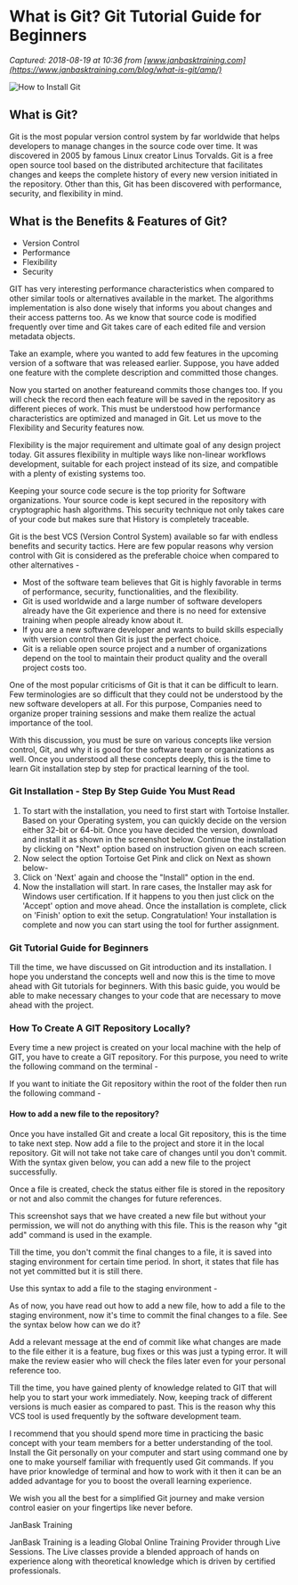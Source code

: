 # What is Git? Git Tutorial Guide for Beginners

_Captured: 2018-08-19 at 10:36 from [www.janbasktraining.com](https://www.janbasktraining.com/blog/what-is-git/amp/)_

![How to Install Git](https://www.janbasktraining.com/blog/wp-content/uploads/2018/04/1-2.png)

## What is Git?

Git is the most popular version control system by far worldwide that helps developers to manage changes in the source code over time. It was discovered in 2005 by famous Linux creator Linus Torvalds. Git is a free open source tool based on the distributed architecture that facilitates changes and keeps the complete history of every new version initiated in the repository. Other than this, Git has been discovered with performance, security, and flexibility in mind.

## What is the Benefits & Features of Git?

  * Version Control
  * Performance
  * Flexibility
  * Security

GIT has very interesting performance characteristics when compared to other similar tools or alternatives available in the market. The algorithms implementation is also done wisely that informs you about changes and their access patterns too. As we know that source code is modified frequently over time and Git takes care of each edited file and version metadata objects.

Take an example, where you wanted to add few features in the upcoming version of a software that was released earlier. Suppose, you have added one feature with the complete description and committed those changes.

Now you started on another featureand commits those changes too. If you will check the record then each feature will be saved in the repository as different pieces of work. This must be understood how performance characteristics are optimized and managed in Git. Let us move to the Flexibility and Security features now.

Flexibility is the major requirement and ultimate goal of any design project today. Git assures flexibility in multiple ways like non-linear workflows development, suitable for each project instead of its size, and compatible with a plenty of existing systems too.

Keeping your source code secure is the top priority for Software organizations. Your source code is kept secured in the repository with cryptographic hash algorithms. This security technique not only takes care of your code but makes sure that History is completely traceable.

Git is the best VCS (Version Control System) available so far with endless benefits and security tactics. Here are few popular reasons why version control with Git is considered as the preferable choice when compared to other alternatives -

  * Most of the software team believes that Git is highly favorable in terms of performance, security, functionalities, and the flexibility.
  * Git is used worldwide and a large number of software developers already have the Git experience and there is no need for extensive training when people already know about it.
  * If you are a new software developer and wants to build skills especially with version control then Git is just the perfect choice.
  * Git is a reliable open source project and a number of organizations depend on the tool to maintain their product quality and the overall project costs too.

One of the most popular criticisms of Git is that it can be difficult to learn. Few terminologies are so difficult that they could not be understood by the new software developers at all. For this purpose, Companies need to organize proper training sessions and make them realize the actual importance of the tool.

With this discussion, you must be sure on various concepts like version control, Git, and why it is good for the software team or organizations as well. Once you understood all these concepts deeply, this is the time to learn Git installation step by step for practical learning of the tool.

### Git Installation - Step By Step Guide You Must Read

  1. To start with the installation, you need to first start with Tortoise Installer. Based on your Operating system, you can quickly decide on the version either 32-bit or 64-bit. Once you have decided the version, download and install it as shown in the screenshot below. Continue the installation by clicking on "Next" option based on instruction given on each screen.
  2. Now select the option Tortoise Get Pink and click on Next as shown below-
  3. Click on 'Next' again and choose the "Install" option in the end.
  4. Now the installation will start. In rare cases, the Installer may ask for Windows user certification. If it happens to you then just click on the 'Accept' option and move ahead. Once the installation is complete, click on 'Finish' option to exit the setup. Congratulation! Your installation is complete and now you can start using the tool for further assignment.

### Git Tutorial Guide for Beginners

Till the time, we have discussed on Git introduction and its installation. I hope you understand the concepts well and now this is the time to move ahead with Git tutorials for beginners. With this basic guide, you would be able to make necessary changes to your code that are necessary to move ahead with the project.

### How To Create A GIT Repository Locally?

Every time a new project is created on your local machine with the help of GIT, you have to create a GIT repository. For this purpose, you need to write the following command on the terminal -

If you want to initiate the Git repository within the root of the folder then run the following command -

#### How to add a new file to the repository?

Once you have installed Git and create a local Git repository, this is the time to take next step. Now add a file to the project and store it in the local repository. Git will not take not take care of changes until you don't commit. With the syntax given below, you can add a new file to the project successfully.

Once a file is created, check the status either file is stored in the repository or not and also commit the changes for future references.

This screenshot says that we have created a new file but without your permission, we will not do anything with this file. This is the reason why "git add" command is used in the example.

Till the time, you don't commit the final changes to a file, it is saved into staging environment for certain time period. In short, it states that file has not yet committed but it is still there.

Use this syntax to add a file to the staging environment -

As of now, you have read out how to add a new file, how to add a file to the staging environment, now it's time to commit the final changes to a file. See the syntax below how can we do it?

Add a relevant message at the end of commit like what changes are made to the file either it is a feature, bug fixes or this was just a typing error. It will make the review easier who will check the files later even for your personal reference too.

Till the time, you have gained plenty of knowledge related to GIT that will help you to start your work immediately. Now, keeping track of different versions is much easier as compared to past. This is the reason why this VCS tool is used frequently by the software development team.

I recommend that you should spend more time in practicing the basic concept with your team members for a better understanding of the tool. Install the Git personally on your computer and start using command one by one to make yourself familiar with frequently used Git commands. If you have prior knowledge of terminal and how to work with it then it can be an added advantage for you to boost the overall learning experience.

We wish you all the best for a simplified Git journey and make version control easier on your fingertips like never before.

JanBask Training

JanBask Training is a leading Global Online Training Provider through Live Sessions. The Live classes provide a blended approach of hands on experience along with theoretical knowledge which is driven by certified professionals.
